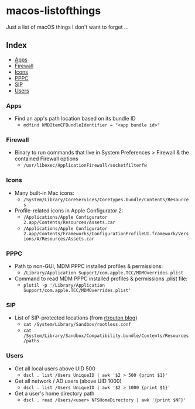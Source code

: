 # macos-listofthings

Just a list of macOS things I don't want to forget ...

## Index

- [Apps](#apps)
- [Firewall](#firewall)
- [Icons](#icons)
- [PPPC](#pppc)
- [SIP](#sip)
- [Users](#users)

### Apps

- Find an app's path location based on its bundle ID
  - `mdfind kMDItemCFBundleIdentifier = "<app bundle id>"`

### Firewall

- Binary to run commands that live in System Preferences > Firewall & the contained Firewall options
  - `/usr/libexec/ApplicationFirewall/socketfilterfw`

### Icons

- Many built-in Mac icons:
  - `/System/Library/CoreServices/CoreTypes.bundle/Contents/Resources`
- Profile-related icons in Apple Configurator 2:
  - `/Applications/Apple Configurator 2.app/Contents/Resources/Assets.car`
  - `/Applications/Apple Configurator 2.app/Contents/Frameworks/ConfigurationProfileUI.framework/Versions/A/Resources/Assets.car`

### PPPC

- Path to non-GUI, MDM PPPC installed profiles & permissions:
  - `/Library/Application Support/com.apple.TCC/MDMOverrides.plist`
- Command to read MDM PPPC installed profiles & permissions .plist file:
  - `plutil -p '/Library/Application Support/com.apple.TCC/MDMOverrides.plist'`

### SIP

- List of SIP-protected locations (from [rtrouton blog](https://derflounder.wordpress.com/2015/10/01/system-integrity-protection-adding-another-layer-to-apples-security-model/))
  - `cat /System/Library/Sandbox/rootless.conf`
  - `cat /System/Library/Sandbox/Compatibility.bundle/Contents/Resources/paths`

### Users

- Get all local users above UID 500
  - `dscl . list /Users UniqueID | awk '$2 > 500 {print $1}'`
- Get all network / AD users (above UID 1000)
  - `dscl . list /Users UniqueID | awk '$2 > 1000 {print $1}'`
- Get a user's home directory path
  - `dscl . read /Users/<user> NFSHomeDirectory | awk '{print $NF}'`